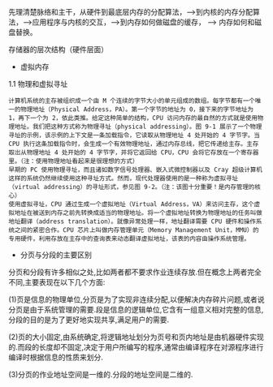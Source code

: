 先理清楚脉络和主干，从硬件到最底层内存的分配算法，-->到内核的内存分配算法，-->应用程序与内核的交互，-->到内存如何做磁盘的缓存， --> 内存如何和磁盘替换。

存储器的层次结构（硬件层面）
+ 虚拟内存

1.1 物理和虚拟寻址

    计算机系统的主存被组织成一个由 M 个连续的字节大小的单元组成的数组。每字节都有一个唯一的物理地址（Physical Address，PA）。第一个字节的地址为 0，接下来的字节地址为 1，再下一个为 2，依此类推。给定这种简单的结构，CPU 访问内存的最自然的方式就是使用物理地址。我们把这种方式称为物理寻址（physical addressing）。图 9-1 展示了一个物理寻址的示例，该示例的上下文是一条加载指令，它读取从物理地址 4 处开始的 4 字节字。当 CPU 执行这条加载指令时，会生成一个有效物理地址，通过内存总线，把它传递给主存。主存取岀从物理地址 4 处开始的 4 字节字，并将它返回给 CPU，CPU 会将它存放在一个寄存器里。（注：使用物理地址看起来是很理想的方式）
    早期的 PC 使用物理寻址，而且诸如数字信号处理器、嵌入式微控制器以及 Cray 超级计算机这样的系统仍然继续使用这种寻址方式。然而，现代处理器使用的是一种称为虚拟寻址（virtual addressing）的寻址形式，参见图 9-2。（注：该图十分重要！是内存管理的核心）
    使用虚拟寻址，CPU 通过生成一个虚拟地址（Virtual Address，VA）来访问主存，这个虚拟地址在被送到内存之前先转换成适当的物理地址。将一个虚拟地址转换为物理地址的任务叫做地址翻译（address translation）。就像异常处理一样，地址翻译需要 CPU 硬件和操作系统之间的紧密合作。CPU 芯片上叫做内存管理单元（Memory Management Unit，MMU）的专用硬件，利用存放在主存中的查询表来动态翻译虚拟地址，该表的内容由操作系统管理。


+ 分页与分段的主要区别

分页和分段有许多相似之处,比如两者都不要求作业连续存放.但在概念上两者完全不同,主要表现在以下几个方面:

(1)页是信息的物理单位,分页是为了实现非连续分配,以便解决内存碎片问题,或者说分页是由于系统管理的需要.段是信息的逻辑单位,它含有一组意义相对完整的信息,分段的目的是为了更好地实现共享,满足用户的需要.

(2)页的大小固定,由系统确定,将逻辑地址划分为页号和页内地址是由机器硬件实现的.而段的长度却不固定,决定于用户所编写的程序,通常由编译程序在对源程序进行编译时根据信息的性质来划分.

(3)分页的作业地址空间是一维的.分段的地址空间是二维的.